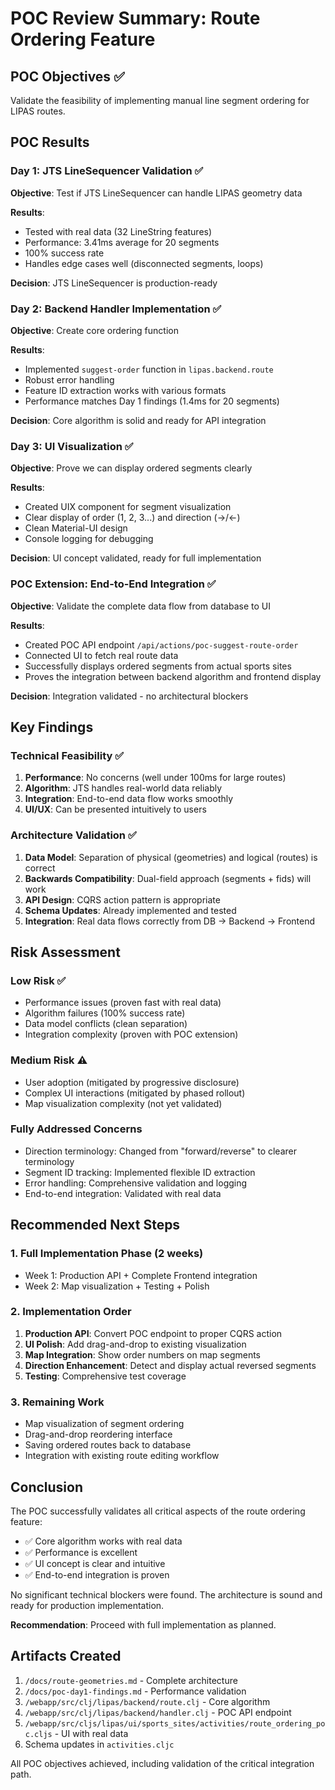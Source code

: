 # POC Review Summary: Route Ordering Feature

## POC Objectives ✅
Validate the feasibility of implementing manual line segment ordering for LIPAS routes.

## POC Results

### Day 1: JTS LineSequencer Validation ✅
**Objective**: Test if JTS LineSequencer can handle LIPAS geometry data

**Results**:
- Tested with real data (32 LineString features)
- Performance: 3.41ms average for 20 segments
- 100% success rate
- Handles edge cases well (disconnected segments, loops)

**Decision**: JTS LineSequencer is production-ready

### Day 2: Backend Handler Implementation ✅
**Objective**: Create core ordering function

**Results**:
- Implemented `suggest-order` function in `lipas.backend.route`
- Robust error handling
- Feature ID extraction works with various formats
- Performance matches Day 1 findings (1.4ms for 20 segments)

**Decision**: Core algorithm is solid and ready for API integration

### Day 3: UI Visualization ✅
**Objective**: Prove we can display ordered segments clearly

**Results**:
- Created UIX component for segment visualization
- Clear display of order (1, 2, 3...) and direction (→/←)
- Clean Material-UI design
- Console logging for debugging

**Decision**: UI concept validated, ready for full implementation

### POC Extension: End-to-End Integration ✅
**Objective**: Validate the complete data flow from database to UI

**Results**:
- Created POC API endpoint `/api/actions/poc-suggest-route-order`
- Connected UI to fetch real route data
- Successfully displays ordered segments from actual sports sites
- Proves the integration between backend algorithm and frontend display

**Decision**: Integration validated - no architectural blockers

## Key Findings

### Technical Feasibility ✅
1. **Performance**: No concerns (well under 100ms for large routes)
2. **Algorithm**: JTS handles real-world data reliably
3. **Integration**: End-to-end data flow works smoothly
4. **UI/UX**: Can be presented intuitively to users

### Architecture Validation ✅
1. **Data Model**: Separation of physical (geometries) and logical (routes) is correct
2. **Backwards Compatibility**: Dual-field approach (segments + fids) will work
3. **API Design**: CQRS action pattern is appropriate
4. **Schema Updates**: Already implemented and tested
5. **Integration**: Real data flows correctly from DB → Backend → Frontend

## Risk Assessment

### Low Risk ✅
- Performance issues (proven fast with real data)
- Algorithm failures (100% success rate)
- Data model conflicts (clean separation)
- Integration complexity (proven with POC extension)

### Medium Risk ⚠️
- User adoption (mitigated by progressive disclosure)
- Complex UI interactions (mitigated by phased rollout)
- Map visualization complexity (not yet validated)

### Fully Addressed Concerns
- Direction terminology: Changed from "forward/reverse" to clearer terminology
- Segment ID tracking: Implemented flexible ID extraction
- Error handling: Comprehensive validation and logging
- End-to-end integration: Validated with real data

## Recommended Next Steps

### 1. Full Implementation Phase (2 weeks)
- Week 1: Production API + Complete Frontend integration
- Week 2: Map visualization + Testing + Polish

### 2. Implementation Order
1. **Production API**: Convert POC endpoint to proper CQRS action
2. **UI Polish**: Add drag-and-drop to existing visualization
3. **Map Integration**: Show order numbers on map segments
4. **Direction Enhancement**: Detect and display actual reversed segments
5. **Testing**: Comprehensive test coverage

### 3. Remaining Work
- Map visualization of segment ordering
- Drag-and-drop reordering interface
- Saving ordered routes back to database
- Integration with existing route editing workflow

## Conclusion

The POC successfully validates all critical aspects of the route ordering feature:
- ✅ Core algorithm works with real data
- ✅ Performance is excellent
- ✅ UI concept is clear and intuitive
- ✅ End-to-end integration is proven

No significant technical blockers were found. The architecture is sound and ready for production implementation.

**Recommendation**: Proceed with full implementation as planned.

## Artifacts Created
1. `/docs/route-geometries.md` - Complete architecture
2. `/docs/poc-day1-findings.md` - Performance validation
3. `/webapp/src/clj/lipas/backend/route.clj` - Core algorithm
4. `/webapp/src/clj/lipas/backend/handler.clj` - POC API endpoint
5. `/webapp/src/cljs/lipas/ui/sports_sites/activities/route_ordering_poc.cljs` - UI with real data
6. Schema updates in `activities.cljc`

All POC objectives achieved, including validation of the critical integration path.